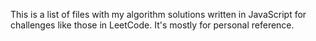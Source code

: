 This is a list of files with my algorithm solutions written in JavaScript for challenges like those in LeetCode. It's mostly for personal reference. 
